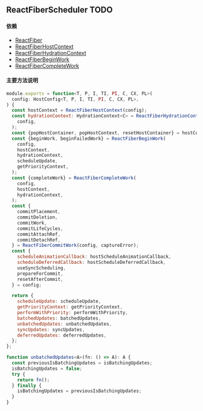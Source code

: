 ## <span id="reactfiberscheduler">ReactFiberScheduler TODO</span>
>

#### 依赖
* [ReactFiber](#reactfiber)
* [ReactFiberHostContext](#reactfiberhostcontext)
* [ReactFiberHydrationContext](#reactfiberhydrationcontext)
* [ReactFiberBeginWork](#reactfiberbeginwork)
* [ReactFiberCompleteWork](#reactfibercompletework)

#### 主要方法说明
<span id="code_reactfiberscheduler"></span>
```javascript
module.exports = function<T, P, I, TI, PI, C, CX, PL>(
  config: HostConfig<T, P, I, TI, PI, C, CX, PL>,
) {
  const hostContext = ReactFiberHostContext(config);
  const hydrationContext: HydrationContext<C> = ReactFiberHydrationContext(
    config,
  );
  const {popHostContainer, popHostContext, resetHostContainer} = hostContext;
  const {beginWork, beginFailedWork} = ReactFiberBeginWork(
    config,
    hostContext,
    hydrationContext,
    scheduleUpdate,
    getPriorityContext,
  );
  const {completeWork} = ReactFiberCompleteWork(
    config,
    hostContext,
    hydrationContext,
  );
  const {
    commitPlacement,
    commitDeletion,
    commitWork,
    commitLifeCycles,
    commitAttachRef,
    commitDetachRef,
  } = ReactFiberCommitWork(config, captureError);
  const {
    scheduleAnimationCallback: hostScheduleAnimationCallback,
    scheduleDeferredCallback: hostScheduleDeferredCallback,
    useSyncScheduling,
    prepareForCommit,
    resetAfterCommit,
  } = config;

  return {
    scheduleUpdate: scheduleUpdate,
    getPriorityContext: getPriorityContext,
    performWithPriority: performWithPriority,
    batchedUpdates: batchedUpdates,
    unbatchedUpdates: unbatchedUpdates,
    syncUpdates: syncUpdates,
    deferredUpdates: deferredUpdates,
  };
};

```
<span id="code_reactfiberscheduler_unbatchedupdates"></span>
```typescript
function unbatchedUpdates<A>(fn: () => A): A {
  const previousIsBatchingUpdates = isBatchingUpdates;
  isBatchingUpdates = false;
  try {
    return fn();
  } finally {
    isBatchingUpdates = previousIsBatchingUpdates;
  }
}
```